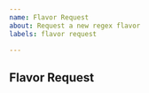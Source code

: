 ```yaml
---
name: Flavor Request
about: Request a new regex flavor
labels: flavor request

---
```


<!--
Please make sure it hasn't already been requested before:
See the Flavor Request project:
  https://github.com/firasdib/Regex101/projects/3
or browse issues by label:
  https://github.com/firasdib/Regex101/issues?q=is%3Aissue+is%3Aopen+label%3A%22flavor+request%22

When requesting a new flavor, please link to any relevant documentation pages if you have them.
-->

## Flavor Request
